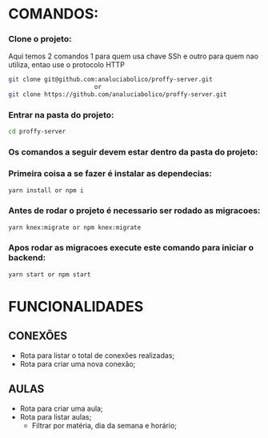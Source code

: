 # COMANDOS:


### Clone o projeto:
Aqui temos 2 comandos 1 para quem usa chave SSh e outro para quem nao utiliza, entao use o protocolo HTTP
```sh
git clone git@github.com:analuciabolico/proffy-server.git
                        or
git clone https://github.com/analuciabolico/proffy-server.git
```

### Entrar na pasta do projeto:
```sh
cd proffy-server
```

### **Os comandos a seguir devem estar dentro da pasta do projeto:**

### Primeira coisa a se fazer é instalar as dependecias:
```sh
yarn install or npm i
```

### Antes de rodar o projeto é necessario ser rodado as migracoes:
```sh
yarn knex:migrate or npm knex:migrate
```

### Apos rodar as migracoes execute este comando para iniciar o backend:
```sh
yarn start or npm start
```


# FUNCIONALIDADES

## CONEXÕES

- Rota para listar o total de conexões realizadas;
- Rota para criar uma nova conexão;

## AULAS

- Rota para criar uma aula;
- Rota para listar aulas;
    - Filtrar por matéria, dia da semana e horário;